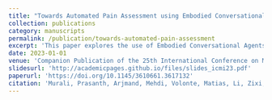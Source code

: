 ```yaml
---
title: "Towards Automated Pain Assessment using Embodied Conversational Agents"
collection: publications
category: manuscripts
permalink: /publication/towards-automated-pain-assessment
excerpt: 'This paper explores the use of Embodied Conversational Agents to automate pain assessment, focusing on multimodal narratives and empathic feedback.'
date: 2023-01-01
venue: 'Companion Publication of the 25th International Conference on Multimodal Interaction (ICMI \'23 Companion)'
slidesurl: 'http://academicpages.github.io/files/slides_icmi23.pdf'
paperurl: 'https://doi.org/10.1145/3610661.3617132'
citation: 'Murali, Prasanth, Arjmand, Mehdi, Volonte, Matias, Li, Zixi, Griffith, James, Paasche-Orlow, Michael, and Bickmore, Timothy. (2023). &quot;Towards Automated Pain Assessment using Embodied Conversational Agents.&quot; <i>Companion Publication of the 25th International Conference on Multimodal Interaction (ICMI &#39;23 Companion)</i>, 131–140. Association for Computing Machinery, New York, NY, USA. DOI: <a href="https://doi.org/10.1145/3610661.3617132">10.1145/3610661.3617132</a>.'
---
```

